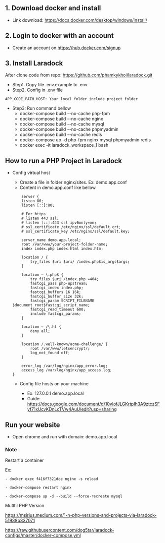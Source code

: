 
## 1. Download docker and install
- Link download: https://docs.docker.com/desktop/windows/install/
## 2. Login to docker with an account
- Create an account on https://hub.docker.com/signup

## 3. Install Laradock 

After clone code from repo: https://github.com/phamkykhoi/laradock.git

- Step1. Copy file .env.example to .env
- Step2. Config in .env file
```
APP_CODE_PATH_HOST: Your local folder include project folder
```
- Step3: Run command bellow 
    - docker-compose build --no-cache php-fpm
    - docker-compose build --no-cache nginx
    - docker-compose build --no-cache mysql
    - docker-compose build --no-cache phpmyadmin
    - docker-compose build --no-cache redis
    - docker-compose up -d php-fpm nginx mysql phpmyadmin redis
    - docker exec -it laradock_workspace_1 bash
## How to run a PHP Project in Laradock
- Config virtual host
    - Create a file in folder nginx/sites. Ex: demo.app.conf
    - Content in demo.app.conf like bellow
    ```
        server {
        listen 80;
        listen [::]:80;

        # For https
        # listen 443 ssl;
        # listen [::]:443 ssl ipv6only=on;
        # ssl_certificate /etc/nginx/ssl/default.crt;
        # ssl_certificate_key /etc/nginx/ssl/default.key;

        server_name demo.app.local;
        root /var/www/your-project-folder-name;
        index index.php index.html index.htm;

        location / {
            try_files $uri $uri/ /index.php$is_args$args;
        }

        location ~ \.php$ {
            try_files $uri /index.php =404;
            fastcgi_pass php-upstream;
            fastcgi_index index.php;
            fastcgi_buffers 16 16k;
            fastcgi_buffer_size 32k;
            fastcgi_param SCRIPT_FILENAME $document_root$fastcgi_script_name;
            fastcgi_read_timeout 600;
            include fastcgi_params;
        }

        location ~ /\.ht {
            deny all;
        }

        location /.well-known/acme-challenge/ {
            root /var/www/letsencrypt/;
            log_not_found off;
        }

        error_log /var/log/nginx/app_error.log;
        access_log /var/log/nginx/app_access.log;
    }
    ```
    
   - Config file hosts on your machine
    
      - Ex: 127.0.0.1 demo.app.local
      - Guide: https://docs.google.com/document/d/10vIofJLGKrtpIh3A9ztczSFyf71xUcvKDnLcTVw4AuU/edit?usp=sharing
## Run your website
- Open chrome and run with domain: demo.app.local


### Note
Restart a container

Ex: 

    - docker exec f416f7321dce nginx -s reload
    
    - docker-compose restart nginx
    
    - docker-compose up -d --build --force-recreate mysql
    
Mutltil PHP Version

https://msirius.medium.com/1-n-php-versions-and-projects-via-laradock-51938b337071

https://raw.githubusercontent.com/dog5tar/laradock-configs/master/docker-compose.yml
